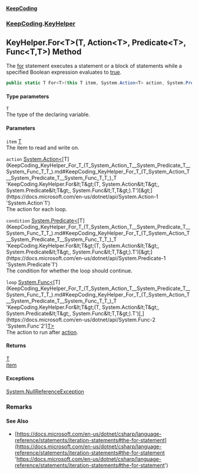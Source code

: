 #### [KeepCoding](index.md 'index')
### [KeepCoding](KeepCoding.md 'KeepCoding').[KeyHelper](KeepCoding_KeyHelper.md 'KeepCoding.KeyHelper')
## KeyHelper.For&lt;T&gt;(T, Action&lt;T&gt;, Predicate&lt;T&gt;, Func&lt;T,T&gt;) Method
The [for](https://docs.microsoft.com/en-us/dotnet/csharp/language-reference/keywords/for 'https://docs.microsoft.com/en-us/dotnet/csharp/language-reference/keywords/for') statement executes a statement or a block of statements while a specified Boolean expression evaluates to [true](https://docs.microsoft.com/en-us/dotnet/csharp/language-reference/builtin-types/bool 'https://docs.microsoft.com/en-us/dotnet/csharp/language-reference/builtin-types/bool').  
```csharp
public static T For<T>(this T item, System.Action<T> action, System.Predicate<T> condition=null, System.Func<T,T> loop=null);
```
#### Type parameters
<a name='KeepCoding_KeyHelper_For_T_(T_System_Action_T__System_Predicate_T__System_Func_T_T_)_T'></a>
`T`  
The type of the declaring variable.
  
#### Parameters
<a name='KeepCoding_KeyHelper_For_T_(T_System_Action_T__System_Predicate_T__System_Func_T_T_)_item'></a>
`item` [T](KeepCoding_KeyHelper_For_T_(T_System_Action_T__System_Predicate_T__System_Func_T_T_).md#KeepCoding_KeyHelper_For_T_(T_System_Action_T__System_Predicate_T__System_Func_T_T_)_T 'KeepCoding.KeyHelper.For&lt;T&gt;(T, System.Action&lt;T&gt;, System.Predicate&lt;T&gt;, System.Func&lt;T,T&gt;).T')  
The item to read and write on.
  
<a name='KeepCoding_KeyHelper_For_T_(T_System_Action_T__System_Predicate_T__System_Func_T_T_)_action'></a>
`action` [System.Action&lt;](https://docs.microsoft.com/en-us/dotnet/api/System.Action-1 'System.Action`1')[T](KeepCoding_KeyHelper_For_T_(T_System_Action_T__System_Predicate_T__System_Func_T_T_).md#KeepCoding_KeyHelper_For_T_(T_System_Action_T__System_Predicate_T__System_Func_T_T_)_T 'KeepCoding.KeyHelper.For&lt;T&gt;(T, System.Action&lt;T&gt;, System.Predicate&lt;T&gt;, System.Func&lt;T,T&gt;).T')[&gt;](https://docs.microsoft.com/en-us/dotnet/api/System.Action-1 'System.Action`1')  
The action for each loop.
  
<a name='KeepCoding_KeyHelper_For_T_(T_System_Action_T__System_Predicate_T__System_Func_T_T_)_condition'></a>
`condition` [System.Predicate&lt;](https://docs.microsoft.com/en-us/dotnet/api/System.Predicate-1 'System.Predicate`1')[T](KeepCoding_KeyHelper_For_T_(T_System_Action_T__System_Predicate_T__System_Func_T_T_).md#KeepCoding_KeyHelper_For_T_(T_System_Action_T__System_Predicate_T__System_Func_T_T_)_T 'KeepCoding.KeyHelper.For&lt;T&gt;(T, System.Action&lt;T&gt;, System.Predicate&lt;T&gt;, System.Func&lt;T,T&gt;).T')[&gt;](https://docs.microsoft.com/en-us/dotnet/api/System.Predicate-1 'System.Predicate`1')  
The condition for whether the loop should continue.
  
<a name='KeepCoding_KeyHelper_For_T_(T_System_Action_T__System_Predicate_T__System_Func_T_T_)_loop'></a>
`loop` [System.Func&lt;](https://docs.microsoft.com/en-us/dotnet/api/System.Func-2 'System.Func`2')[T](KeepCoding_KeyHelper_For_T_(T_System_Action_T__System_Predicate_T__System_Func_T_T_).md#KeepCoding_KeyHelper_For_T_(T_System_Action_T__System_Predicate_T__System_Func_T_T_)_T 'KeepCoding.KeyHelper.For&lt;T&gt;(T, System.Action&lt;T&gt;, System.Predicate&lt;T&gt;, System.Func&lt;T,T&gt;).T')[,](https://docs.microsoft.com/en-us/dotnet/api/System.Func-2 'System.Func`2')[T](KeepCoding_KeyHelper_For_T_(T_System_Action_T__System_Predicate_T__System_Func_T_T_).md#KeepCoding_KeyHelper_For_T_(T_System_Action_T__System_Predicate_T__System_Func_T_T_)_T 'KeepCoding.KeyHelper.For&lt;T&gt;(T, System.Action&lt;T&gt;, System.Predicate&lt;T&gt;, System.Func&lt;T,T&gt;).T')[&gt;](https://docs.microsoft.com/en-us/dotnet/api/System.Func-2 'System.Func`2')  
The action to run after [action](KeepCoding_KeyHelper_For_T_(T_System_Action_T__System_Predicate_T__System_Func_T_T_).md#KeepCoding_KeyHelper_For_T_(T_System_Action_T__System_Predicate_T__System_Func_T_T_)_action 'KeepCoding.KeyHelper.For&lt;T&gt;(T, System.Action&lt;T&gt;, System.Predicate&lt;T&gt;, System.Func&lt;T,T&gt;).action').
  
#### Returns
[T](KeepCoding_KeyHelper_For_T_(T_System_Action_T__System_Predicate_T__System_Func_T_T_).md#KeepCoding_KeyHelper_For_T_(T_System_Action_T__System_Predicate_T__System_Func_T_T_)_T 'KeepCoding.KeyHelper.For&lt;T&gt;(T, System.Action&lt;T&gt;, System.Predicate&lt;T&gt;, System.Func&lt;T,T&gt;).T')  
[item](KeepCoding_KeyHelper_For_T_(T_System_Action_T__System_Predicate_T__System_Func_T_T_).md#KeepCoding_KeyHelper_For_T_(T_System_Action_T__System_Predicate_T__System_Func_T_T_)_item 'KeepCoding.KeyHelper.For&lt;T&gt;(T, System.Action&lt;T&gt;, System.Predicate&lt;T&gt;, System.Func&lt;T,T&gt;).item')
#### Exceptions
[System.NullReferenceException](https://docs.microsoft.com/en-us/dotnet/api/System.NullReferenceException 'System.NullReferenceException')  
### Remarks
#### See Also
- [https://docs.microsoft.com/en-us/dotnet/csharp/language-reference/statements/iteration-statements#the-for-statement](https://docs.microsoft.com/en-us/dotnet/csharp/language-reference/statements/iteration-statements#the-for-statement 'https://docs.microsoft.com/en-us/dotnet/csharp/language-reference/statements/iteration-statements#the-for-statement')
